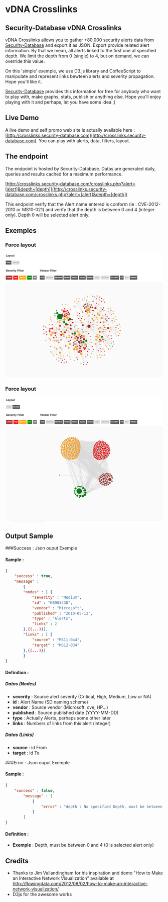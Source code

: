 vDNA Crosslinks
===============

Security-Database vDNA Crosslinks
---------------------------------

vDNA Crosslinks allows you to gather +80.000 security alerts data from [Security-Database](https://www.security-database.com) and export it as JSON. Export provide related alert information. By that we mean, all alerts linked to the first one at specified depth. We limit the depth from 0 (single) to 4, but on demand, we can override this value.

On this 'simple' exemple, we use D3.js library and CoffeeScript to manipulate and represent links bewteen alerts and severity propagation. Hope you'll like it.

[Security-Database](https://www.security-database.com) provides this information for free for anybody who want to play with, make graphs, stats, publish or anything else. Hope you'll enjoy playing with it and perhaps, let you have some idea ;)

Live Demo
--------

A live demo and self promo web site is actually available here : [http://crosslinks.security-database.com](http://crosslinks.security-database.com). You can play with alerts, data, filters, layout.


The endpoint
------------

The endpoint is hosted by Security-Database. Datas are generated daily, queries and results cached for a maximum performance.

[http://crosslinks.security-database.com/crosslinks.php?alert=[alert]&depth=[depth]](http://crosslinks.security-database.com/crosslinks.php?alert=[alert]&depth=[depth])

This endpoint verify that the Alert name entered is conform (ie : CVE-2012-2010 or MS10-021) and verify that the depth is between 0 and 4 (integer only). Depth 0 will be selected alert only.


Exemples
--------
### Force layout 
![Force layout ](/samples/Force.jpg?raw=true)

### Force layout 
![Severity layout ](/samples/Severity.jpg?raw=true)


Output Sample
-------------

###Success : Json ouput Exemple
#### Sample :

```json
{
    "success" : true,
    "message" :
        {
        "nodes" : [ {
            "severity" : "Medium",
            "id" : "KB983438",
            "vendor" : "Microsoft",
            "published" : "2010-05-12",
            "type" : "Alerts",
            "links" : 2
        },{(...)}],
        "links" : [ {
            "source" : "MS11-044",
            "target" : "MS12-034"
        },{(...)}]
        }
}
```

#### Definition : 
##### Datas (Nodes)
- __severity__ : Source alert severity (Critical, High, Medium, Low or NA)
- __id__ : Alert Name (SD naming scheme)
- __vendor__ : Source vendor (Microsoft, cve, HP...)
- __published__ : Source published date (YYYY-MM-DD)
- __type__ : Actually Alerts, perhaps some other later
- __links__ : Numbers of links from this alert (integer)

##### Datas (Links)
- __source__ : id From
- __target__ : id To    
    
    
###Error : Json ouput Exemple
#### Sample :
```json
{
	"success" : false,
		"message" : [
	        {
	            "error" : "depth : No specified Depth, must be between 0 and 4"
	        }
	    ]
}
```
#### Definition : 
- __Exemple__ : Depth, must be between 0 and 4 (0 is selected alert only)

Credits
---------

- Thanks to Jim Vallandingham for his inspiration and demo "How to Make an Interactive Network Visualization" available at http://flowingdata.com/2012/08/02/how-to-make-an-interactive-network-visualization/
- D3js for the awesome works
